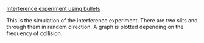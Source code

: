 [Interference experiment using bullets](https://jithinks97.github.io/Dynamic-Learning/Interference-experiment-with-bullets/)

This is the simulation of the interference experiment. There are two slits and through them in random direction.
A graph is plotted depending on the frequency of collision.
